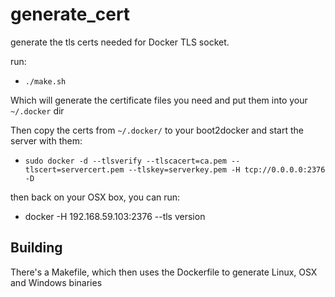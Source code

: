 # generate_cert

generate the tls certs needed for Docker TLS socket.

run:

- `./make.sh`

Which will generate the certificate files you need and put them into your `~/.docker` dir

Then copy the certs from `~/.docker/` to your boot2docker and start the server with them:

- `sudo docker -d --tlsverify --tlscacert=ca.pem --tlscert=servercert.pem --tlskey=serverkey.pem -H tcp://0.0.0.0:2376 -D`

then back on your OSX box, you can run:

- docker -H 192.168.59.103:2376 --tls version

## Building

There's a Makefile, which then uses the Dockerfile to generate Linux, OSX and Windows binaries
